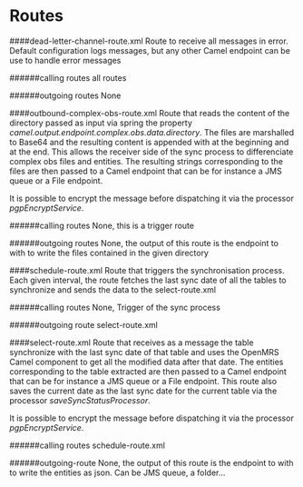 # Routes

####dead-letter-channel-route.xml
Route to receive all messages in error. Default configuration logs messages, but any other Camel endpoint can be use to handle error messages

######calling routes
all routes

######outgoing routes
None

####outbound-complex-obs-route.xml
Route that reads the content of the directory passed as input via spring the property *camel.output.endpoint.complex.obs.data.directory*.
The files are marshalled to Base64 and the resulting content is appended with *<FILE>* at the beginning and *</FILE>* at the end. This allows the receiver side of the sync process to differenciate complex obs files and entities.
The resulting strings corresponding to the files are then passed to a Camel endpoint that can be for instance a JMS queue or a File endpoint.

It is possible to encrypt the message before dispatching it via the processor *pgpEncryptService*.

######calling routes
None, this is a trigger route

######outgoing routes
None, the output of this route is the endpoint to with to write the files contained in the given directory

####schedule-route.xml
Route that triggers the synchronisation process. Each given interval, the route fetches the last sync date of all the tables to synchronize and sends the data to the select-route.xml

######calling routes
None, Trigger of the sync process

######outgoing route
select-route.xml

####select-route.xml
Route that receives as a message the table synchronize with the last sync date of that table and uses the OpenMRS Camel component to get all the modified data after that date.
The entities corresponding to the table extracted are then passed to a Camel endpoint that can be for instance a JMS queue or a File endpoint.
This route also saves the current date as the last sync date for the current table via the processor *saveSyncStatusProcessor*.

It is possible to encrypt the message before dispatching it via the processor *pgpEncryptService*.

######calling routes
schedule-route.xml

######outgoing-route
None, the output of this route is the endpoint to with to write the entities as json. Can be JMS queue, a folder...
